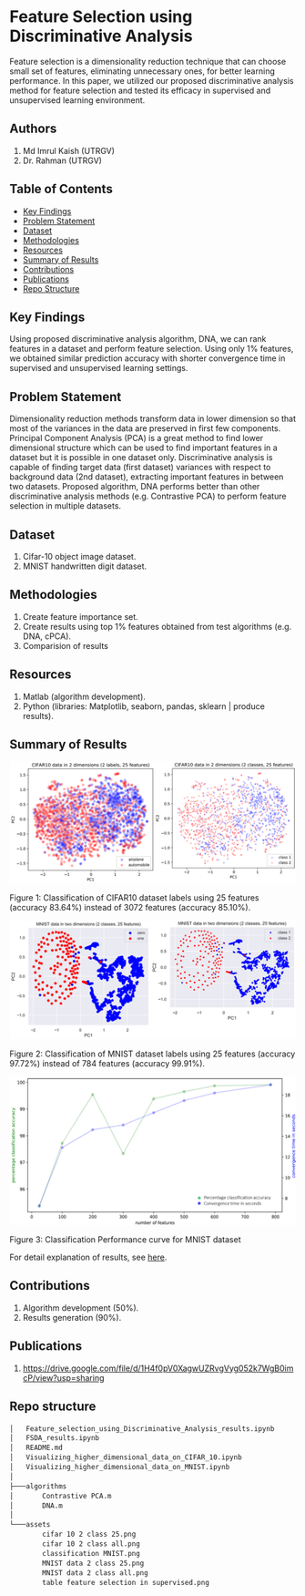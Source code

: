 # Feature Selection using Discriminative Analysis

Feature selection is a dimensionality reduction technique that can choose small set of features, eliminating unnecessary ones, for better learning performance. In this paper, we utilized our proposed discriminative analysis method for feature selection and tested its efficacy in supervised and unsupervised learning environment.

## Authors

1. Md Imrul Kaish (UTRGV)
2. Dr. Rahman (UTRGV)

## Table of Contents

* <a href="https://github.com/Imrul2322/feature-selection-using-discriminative-analysis#Key-Findings">Key Findings</a>
* <a href="https://github.com/Imrul2322/feature-selection-using-discriminative-analysis#Problem-Statement">Problem Statement</a>
* <a href="https://github.com/Imrul2322/feature-selection-using-discriminative-analysis#Dataset">Dataset</a>
* <a href="https://github.com/Imrul2322/feature-selection-using-discriminative-analysis#Methodologies">Methodologies</a>
* <a href="https://github.com/Imrul2322/feature-selection-using-discriminative-analysis#Resources">Resources</a>
* <a href="https://github.com/Imrul2322/feature-selection-using-discriminative-analysis#Summary-of-Results">Summary of Results</a>
* <a href="https://github.com/Imrul2322/feature-selection-using-discriminative-analysis#Contributions">Contributions</a>
* <a href="https://github.com/Imrul2322/feature-selection-using-discriminative-analysis#Publications">Publications</a>
* <a href="https://github.com/Imrul2322/feature-selection-using-discriminative-analysis#Repo-structure">Repo Structure</a>
## Key Findings

Using proposed discriminative analysis algorithm, DNA, we can rank features in a dataset and perform feature selection. Using only 1% features, we obtained similar prediction accuracy with shorter convergence time in supervised and unsupervised learning settings. 

## Problem Statement

Dimensionality reduction methods transform data in lower dimension so that most of the variances in the data are preserved in first few components. Principal Component Analysis (PCA) is a great method to find lower dimensional structure which can be used to find important features in a dataset but it is possible in one dataset only. Discriminative analysis is capable of finding target data (first dataset) variances with respect to background data (2nd dataset), extracting important features in between two datasets. Proposed algorithm, DNA performs better than other discriminative analysis methods (e.g. Contrastive PCA) to perform feature selection in multiple datasets. 

## Dataset

1. Cifar-10 object image dataset.
2. MNIST handwritten digit dataset. 

## Methodologies

1. Create feature importance set. 
2. Create results using top 1% features obtained from test algorithms (e.g. DNA, cPCA).
3. Comparision of results

## Resources

1. Matlab (algorithm development).
2. Python (libraries: Matplotlib, seaborn, pandas, sklearn | produce results).

## Summary of Results

![alt text](https://github.com/Imrul2322/Feature-Selection-using-Discriminative-Analysis/blob/main/assets/cifar%2010%202%20class%2025.png)

Figure 1: Classification of CIFAR10 dataset labels using 25 features (accuracy 83.64%) instead of 3072 features (accuracy 85.10%).

![alt text](https://github.com/Imrul2322/Feature-Selection-using-Discriminative-Analysis/blob/main/assets/MNIST%20data%202%20class%2025.png)

Figure 2: Classification of MNIST dataset labels using 25 features (accuracy 97.72%) instead of 784 features (accuracy 99.91%).

![alt text](https://github.com/Imrul2322/Feature-Selection-using-Discriminative-Analysis/blob/main/assets/classification%20MNIST.png)

Figure 3: Classification Performance curve for MNIST dataset

For detail explanation of results, see <a href="https://github.com/Imrul2322/Feature-Selection-using-Discriminative-Analysis/blob/main/FSDA_results.ipynb">here</a>.

## Contributions

1. Algorithm development (50%).
2. Results generation (90%).

## Publications

1. https://drive.google.com/file/d/1H4f0pV0XagwUZRvgVyg052k7WgB0imcP/view?usp=sharing


## Repo structure

```bash
│   Feature_selection_using_Discriminative_Analysis_results.ipynb
│   FSDA_results.ipynb
│   README.md
│   Visualizing_higher_dimensional_data_on_CIFAR_10.ipynb
│   Visualizing_higher_dimensional_data_on_MNIST.ipynb
│
├───algorithms
│       Contrastive PCA.m
│       DNA.m
│
└───assets
        cifar 10 2 class 25.png
        cifar 10 2 class all.png
        classification MNIST.png
        MNIST data 2 class 25.png
        MNIST data 2 class all.png
        table feature selection in supervised.png
```

